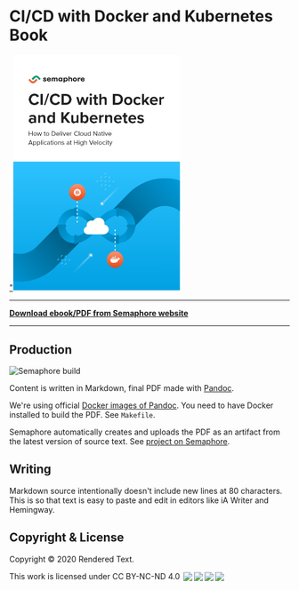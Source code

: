 # CI/CD with Docker and Kubernetes Book

<a href="https://semaphoreci.com/resources/cicd-docker-kubernetes?utm_source=github&utm_medium=readme&utm_campaign=cicd-docker-kubernetes-semaphore&utm_content=cover">"<img src="cover/cover.jpg" width="300"></a>

---

**[Download ebook/PDF from Semaphore website](https://semaphoreci.com/resources/cicd-docker-kubernetes?utm_source=github&utm_medium=readme&utm_campaign=cicd-docker-kubernetes-semaphore&utm_content=link)**

---

## Production

![Semaphore build](https://semaphore-oss.semaphoreci.com/badges/book-cicd-docker-kubernetes.svg)

Content is written in Markdown, final PDF made with [Pandoc][pandoc].

We're using official [Docker images of Pandoc][pandoc-docker].
You need to have Docker installed to build the PDF. See `Makefile`.

Semaphore automatically creates and uploads the PDF as an artifact from the
latest version of source text. See [project on Semaphore][semaphore-project].

## Writing

Markdown source intentionally doesn't include new lines at 80 characters. This
is so that text is easy to paste and edit in editors like iA Writer and
Hemingway.

## Copyright & License

Copyright © 2020 Rendered Text.

This work is licensed under CC BY-NC-ND 4.0 <a href="https://creativecommons.org/licenses/by-nc-nd/4.0"><img height="11" style="margin-left: 3px;vertical-align:text-bottom;" src="https://search.creativecommons.org/static/img/cc_icon.svg" /><img height="11" style="margin-left: 3px;vertical-align:text-bottom;" src="https://search.creativecommons.org/static/img/cc-by_icon.svg" /><img height="11" style="margin-left: 3px;vertical-align:text-bottom;" src="https://search.creativecommons.org/static/img/cc-nc_icon.svg" /><img height="11" style="important;margin-left: 3px;vertical-align:text-bottom;" src="https://search.creativecommons.org/static/img/cc-nd_icon.svg" /></a>

[pandoc]: https://pandoc.org
[pandoc-docker]: https://github.com/pandoc/dockerfiles
[semaphore-project]: https://semaphore-oss.semaphoreci.com/projects/book-cicd-docker-kubernetes
